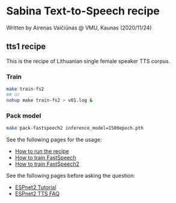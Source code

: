 # Sabina Text-to-Speech recipe

Written by Airenas Vaičiūnas @ VMU, Kaunas (2020/11/24)

## tts1 recipe

This is the recipe of Lithuanian single female speaker TTS corpus.

### Train

```bash
make train-fs2
## or
nohup make train-fs2 > v01.log &
```

### Pack model

```bash
make pack-fastspeech2 inference_model=1500epoch.pth
```


See the following pages for the usage:
- [How to run the recipe](../../TEMPLATE/tts1/README.md#how-to-run)
- [How to train FastSpeech](../../TEMPLATE/tts1/README.md#fastspeech-training)
- [How to train FastSpeech2](../../TEMPLATE/tts1/README.md#fastspeech2-training)

See the following pages before asking the question:
- [ESPnet2 Tutorial](https://espnet.github.io/espnet/espnet2_tutorial.html)
- [ESPnet2 TTS FAQ](../../TEMPLATE/tts1/README.md#faq)


